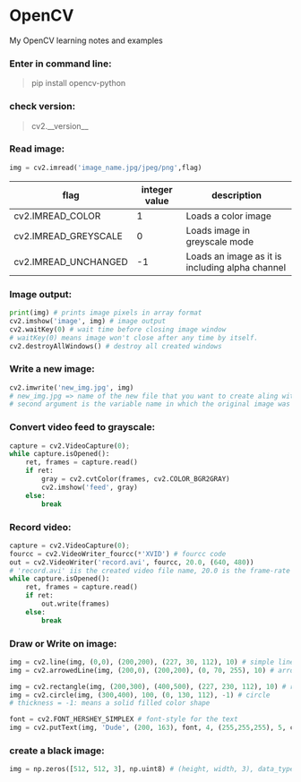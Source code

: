 # OpenCV
My OpenCV learning notes and examples  
### Enter in command line:  
>pip install opencv-python  

### check version:  
>cv2.\_\_version\_\_  

### Read image:
```python
img = cv2.imread('image_name.jpg/jpeg/png',flag)
```

flag | integer value | description
----- | ------------ | -----------
cv2.IMREAD_COLOR | 1 | Loads a color image
cv2.IMREAD_GREYSCALE | 0 | Loads image in greyscale mode
cv2.IMREAD_UNCHANGED | -1 | Loads an image as it is including alpha channel

### Image output:  
```python
print(img) # prints image pixels in array format
cv2.imshow('image', img) # image output
cv2.waitKey(0) # wait time before closing image window
# waitKey(0) means image won't close after any time by itself.
cv2.destroyAllWindows() # destroy all created windows
```

### Write a new image:
```python
cv2.imwrite('new_img.jpg', img)
# new_img.jpg => name of the new file that you want to create aling with the desirable extension
# second argument is the variable name in which the original image was loaded earlier.
```

### Convert video feed to grayscale:  
```python
capture = cv2.VideoCapture(0);
while capture.isOpened():
    ret, frames = capture.read()
    if ret:
        gray = cv2.cvtColor(frames, cv2.COLOR_BGR2GRAY)
        cv2.imshow('feed', gray)
    else:
        break
```

### Record video:  
```python
capture = cv2.VideoCapture(0);
fourcc = cv2.VideoWriter_fourcc(*'XVID') # fourcc code
out = cv2.VideoWriter('record.avi', fourcc, 20.0, (640, 480))
# 'record.avi' iis the created video file name, 20.0 is the frame-rate and (640,480) is the width-height tuple
while capture.isOpened():
    ret, frames = capture.read()
    if ret:
        out.write(frames)
    else:
        break
```

### Draw or Write on image:  
```python
img = cv2.line(img, (0,0), (200,200), (227, 30, 112), 10) # simple line
img = cv2.arrowedLine(img, (200,0), (200,200), (0, 70, 255), 10) # arrowed line

img = cv2.rectangle(img, (200,300), (400,500), (227, 230, 112), 10) # rectangle
img = cv2.circle(img, (300,400), 100, (0, 130, 112), -1) # circle
# thickness = -1: means a solid filled color shape

font = cv2.FONT_HERSHEY_SIMPLEX # font-style for the text
img = cv2.putText(img, 'Dude', (200, 163), font, 4, (255,255,255), 5, cv2.LINE_4) # text on image
```

### create a black image:  
```python
img = np.zeros([512, 512, 3], np.uint8) # (height, width, 3), data_type
```

